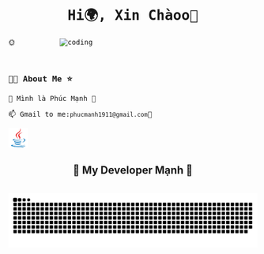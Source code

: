 <samp>
<p align="center">
  <h1 align="center">Hi🌍, Xin Chàoo👋</h1> 
</p>
<img align="right" alt="coding" width="400" src="https://user-images.githubusercontent.com/55389276/140866485-8fb1c876-9a8f-4d6a-98dc-08c4981eaf70.gif">
<p align="left">🌞</p>
<br>  
<h3 align="left">👨‍💻  About Me ⭐
</h3>

🤖 Mình là Phúc Mạnh 🚀

📫 Gmail to me:`phucmanh1911@gmail.com`🎄
<p align="left"> <a href="https://www.java.com" target="_blank" rel="noreferrer"> <img src="https://raw.githubusercontent.com/devicons/devicon/master/icons/java/java-original.svg" alt="java" width="40" height="40"/> </a> </p>
</samp>
<div align="center">
  <h2>🐍 My Developer Mạnh 🐍 </h2>
  <br>
  <img alt="snake eating my contributions" src="https://raw.githubusercontent.com/salesp07/salesp07/output/github-contribution-grid-snake.svg" />
  
  <br/><br/><br/>
</div>

<br/>

